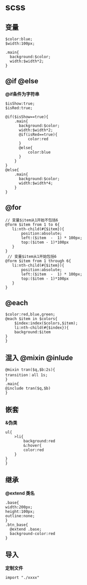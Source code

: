 # scss

## 变量

```
$color:blue;
$width:100px;

.main{
  background:$color;
  width:$width*2;
}
```

## @if @else

**@if条件为字符串**

```
$isShow:true;
$isRed:true;

@if($isShow==true){
    .main{
      background:$color;
      width:$width*2;
      @if(isRed==true){
          color:red
      }
      @else{
          color:blue
      }
    }
}
@else{
    .main{
      background:$color;
      width:$width*4;
    }
}
```

## @for

```
// 变量$item从1开始不包括6
@form $item from 1 to 6{
   li:nth-child(#{$item}){
       position:absolute;
       left:($item  -  1) * 100px;
       top:($item - 1)*100px
   }
}
 // 变量$item从1开始包括6
@form $item from 1 through 6{
   li:nth-child(#{$item}){
       position:absolute;
       left:($item  -  1) * 100px;
       top:($item - 1)*100px
   }
}
```

## @each

```
$color:red,blue,green;
@each $item in $colors{
    $index:index($colors,$item);
    li:nth-child(#{$index}){
    background:$item
}
}
```

## 混入 @mixin @inlude

```
@mixin tran($q,$b:2s){
transition：all 1s;
}
.main{
@include tran($q,$b)
}
```

## 嵌套

**&伪类**

```
ul{
    >li{
        background:red
        &:hover{
        color:red
    }
}
}
```

## 继承

**@extend 类名**

```
.base{
width:200px;
height:100px;
outline:none;
}
.btn_base{
  @extend .base;
  background-color:red
}
```

## 导入

**定制文件**

```
import "./xxxx"
```

